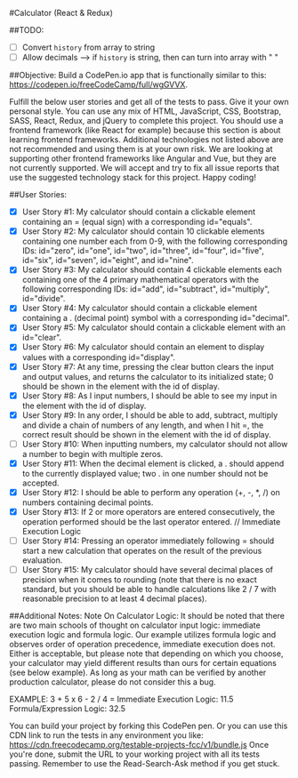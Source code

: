 #Calculator (React & Redux)

##TODO:
- [ ] Convert `history` from array to string
- [ ] Allow decimals --> if `history` is string, then can turn into array with " "

##Objective: 
Build a CodePen.io app that is functionally similar to this: https://codepen.io/freeCodeCamp/full/wgGVVX.

Fulfill the below user stories and get all of the tests to pass. Give it your own personal style.
You can use any mix of HTML, JavaScript, CSS, Bootstrap, SASS, React, Redux, and jQuery to complete this project. You should use a frontend framework (like React for example) because this section is about learning frontend frameworks. Additional technologies not listed above are not recommended and using them is at your own risk. We are looking at supporting other frontend frameworks like Angular and Vue, but they are not currently supported. We will accept and try to fix all issue reports that use the suggested technology stack for this project. Happy coding!

##User Stories:
- [x] User Story #1: My calculator should contain a clickable element containing an = (equal sign) with a corresponding id="equals".
- [x] User Story #2: My calculator should contain 10 clickable elements containing one number each from 0-9, with the following corresponding IDs: id="zero", id="one", id="two", id="three", id="four", id="five", id="six", id="seven", id="eight", and id="nine".
- [x] User Story #3: My calculator should contain 4 clickable elements each containing one of the 4 primary mathematical operators with the following corresponding IDs: id="add", id="subtract", id="multiply", id="divide".
- [x] User Story #4: My calculator should contain a clickable element containing a . (decimal point) symbol with a corresponding id="decimal".
- [x] User Story #5: My calculator should contain a clickable element with an id="clear".
- [x] User Story #6: My calculator should contain an element to display values with a corresponding id="display".
- [x] User Story #7: At any time, pressing the clear button clears the input and output values, and returns the calculator to its initialized state; 0 should be shown in the element with the id of display.
- [x] User Story #8: As I input numbers, I should be able to see my input in the element with the id of display.
- [x] User Story #9: In any order, I should be able to add, subtract, multiply and divide a chain of numbers of any length, and when I hit =, the correct result should be shown in the element with the id of display.
- [ ] User Story #10: When inputting numbers, my calculator should not allow a number to begin with multiple zeros.
- [x] User Story #11: When the decimal element is clicked, a . should append to the currently displayed value; two . in one number should not be accepted.
- [x] User Story #12: I should be able to perform any operation (+, -, *, /) on numbers containing decimal points.
- [x] User Story #13: If 2 or more operators are entered consecutively, the operation performed should be the last operator entered. // Immediate Execution Logic
- [ ] User Story #14: Pressing an operator immediately following = should start a new calculation that operates on the result of the previous evaluation.
- [ ] User Story #15: My calculator should have several decimal places of precision when it comes to rounding (note that there is no exact standard, but you should be able to handle calculations like 2 / 7 with reasonable precision to at least 4 decimal places).

##Additional Notes:
Note On Calculator Logic: It should be noted that there are two main schools of thought on calculator input logic: immediate execution logic and formula logic. Our example utilizes formula logic and observes order of operation precedence, immediate execution does not. Either is acceptable, but please note that depending on which you choose, your calculator may yield different results than ours for certain equations (see below example). As long as your math can be verified by another production calculator, please do not consider this a bug.

EXAMPLE: 3 + 5 x 6 - 2 / 4 =
Immediate Execution Logic: 11.5
Formula/Expression Logic: 32.5

You can build your project by forking this CodePen pen. Or you can use this CDN link to run the tests in any environment you like: https://cdn.freecodecamp.org/testable-projects-fcc/v1/bundle.js
Once you're done, submit the URL to your working project with all its tests passing.
Remember to use the Read-Search-Ask method if you get stuck.